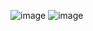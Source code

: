 ![image](https://github.com/Vladislav789k/suib2/assets/71137501/79f67b4a-1109-4f16-8210-487f485738ce)
![image](https://github.com/Vladislav789k/suib2/assets/71137501/cb27475e-276d-4660-8aac-f562f4f177b1)
